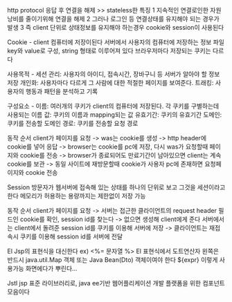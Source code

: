 http protocol
응답 후 연결을 해제 >> stateless한 특징
1 지속적인 연결로인한 자원낭비를 줄이기위해 연결을 해제
2 그러나 로그인 등 연결상태를 유지해야 되는 경우가 발생
3 즉 client 단위로 상태정보를 유지해야 하는경우 cookie와 session이 사용된다

Cookie - client 컴퓨터에 저장이된다
서버에서 사용자의 컴퓨터에 저장하는 정보 파일
key와 value로 구성, string 형태로 이루어져 있다
브라우저마다 저장되는 쿠키는 다르다

사용목적 - 
세션 관리: 사용자의 아이디, 접속시간, 장바구니 등 서버가 알아야 할 정보 저장
개인화: 사용자마다 다르게 그 사람에 대한 적절한 페이지를 보여준다.
트래킹: 사용자의 행동과 패턴을 분석하고 기록

구성요소 -
이름: 여러개의 쿠키가 client의 컴퓨터에 저장된다. 각 쿠키를 구별하는데 사용되는 이름
값: 쿠키의 이름과 mapping되는 값
유효기간: 쿠키의 유효기간
도메인: 쿠키를 전송할 도메인
경로: 쿠키를 전송할 요청 경로

동작 순서
client가 페이지를 요청 -> was는 cookie를 생성 -> http header에 cookie를 넣어 응답 -> browser는 cookie를 pc에 저장, 다시 was가 요청할때 
페이지와 cookie를 전송 -> browser가 종료되어도 만료기간이 남아있으면 client는 계속 cookie를 보관 -> 동일 사이트에 재방문할때 cookie가
사용자 pc에 존재하면 요청페이지와 cookie 전송

Session
방문자가 웹서버에 접속해 있는 상태를 하나의 단위로 보고 그것을 세션이라고 한다
메모리가 허용하는 용량까지는 제한없이 저장 가능

동작 순서
client가 페이지를 요청 -> 서버는 접근한 클라이언트의 request header 필드인 cookie를 확인, session id를 찾는다 -> 없으면 생성해 client에게 준다
서버에서는 client에서 돌려준 session id를 쿠키를 이용해 서버에 저장 -> 클라이언트는 재접속시 쿠키를 이용해 session id를 서버에 전달


El
Jsp의 표현식을 대신한다 ex) <%= 문자열 %>
El 표현식에서 도트연산자 왼쪽은 반드시 java.util.Map 객체 또는 Java Bean(Dto) 객체이여야 한다
${expr} 이렇게 사용가능
화면에다가 뿌린다...


Jstl
jsp 표준 라이브러리로, java ee기반 웹어플리케이션 개발 플랫폼을 위한 컴포넌트 모음이다
